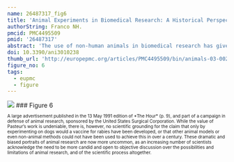 ```yaml
---
name: 26487317_fig6
title: 'Animal Experiments in Biomedical Research: A Historical Perspective.'
authorString: Franco NH.
pmcid: PMC4495509
pmid: '26487317'
abstract: 'The use of non-human animals in biomedical research has given important contributions to the medical progress achieved in our day, but it has also been a cause of heated public, scientific and philosophical discussion for hundreds of years. This review, with a mainly European outlook, addresses the history of animal use in biomedical research, some of its main protagonists and antagonists, and its effect on society from Antiquity to the present day, while providing a historical context with which to understand how we have arrived at the current paradigm regarding the ethical treatment of animals in research.'
doi: 10.3390/ani3010238
thumb_url: 'http://europepmc.org/articles/PMC4495509/bin/animals-03-00238-g006.gif'
figure_no: 6
tags:
  - eupmc
  - figure
---
```

<img src='http://europepmc.org/articles/PMC4495509/bin/animals-03-00238-g006.jpg' style='max-height: 300px'>
### Figure 6
<p style='font-size: 10px;'>A large advertisement published in the 13 May 1991 edition of *The Hour* (p. 9), and part of a campaign in defense of animal research, sponsored by the United States Surgical Corporation. While the value of Pasteur’s work is undeniable, there is, however, no scientific grounding for the claim that only by experimenting on dogs would a vaccine for rabies have been developed, or that other animal models or even non-animal methods could not have been used to achieve this in over a century. These dramatic and biased portraits of animal research are now more uncommon, as an increasing number of scientists acknowledge the need to be more candid and open to objective discussion over the possibilities and limitations of animal research, and of the scientific process altogether.</p>